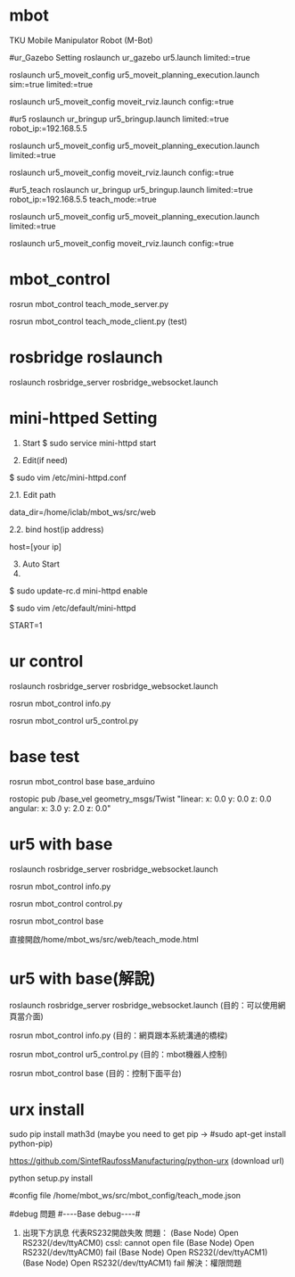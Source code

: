 # mbot
TKU Mobile Manipulator Robot (M-Bot)


#ur_Gazebo Setting
roslaunch ur_gazebo ur5.launch limited:=true

roslaunch ur5_moveit_config ur5_moveit_planning_execution.launch sim:=true limited:=true

roslaunch ur5_moveit_config moveit_rviz.launch config:=true

#ur5
roslaunch ur_bringup ur5_bringup.launch limited:=true robot_ip:=192.168.5.5

roslaunch ur5_moveit_config ur5_moveit_planning_execution.launch limited:=true

roslaunch ur5_moveit_config moveit_rviz.launch config:=true

#ur5_teach
roslaunch ur_bringup ur5_bringup.launch limited:=true robot_ip:=192.168.5.5 teach_mode:=true

roslaunch ur5_moveit_config ur5_moveit_planning_execution.launch limited:=true

roslaunch ur5_moveit_config moveit_rviz.launch config:=true

# mbot_control
rosrun mbot_control teach_mode_server.py

rosrun mbot_control teach_mode_client.py  (test)



# rosbridge roslaunch
roslaunch rosbridge_server rosbridge_websocket.launch




# mini-httped Setting
1. Start 
$ sudo service mini-httpd start

2. Edit(if need)

$ sudo vim /etc/mini-httpd.conf

2.1. Edit path

data_dir=/home/iclab/mbot_ws/src/web

2.2. bind host(ip address)

host=[your ip] 

3. Auto Start
4. 
$ sudo update-rc.d mini-httpd enable

$ sudo vim /etc/default/mini-httpd

START=1


# ur control
roslaunch rosbridge_server rosbridge_websocket.launch

rosrun mbot_control info.py

rosrun mbot_control ur5_control.py


# base test
rosrun mbot_control base base_arduino

rostopic pub /base_vel geometry_msgs/Twist "linear:
  x: 0.0
  y: 0.0
  z: 0.0
angular:
  x: 3.0
  y: 2.0
  z: 0.0"

# ur5 with base
roslaunch rosbridge_server rosbridge_websocket.launch

rosrun mbot_control info.py

rosrun mbot_control control.py

rosrun mbot_control base

直接開啟/home/mbot_ws/src/web/teach_mode.html

# ur5 with base(解說)
roslaunch rosbridge_server rosbridge_websocket.launch   (目的：可以使用網頁當介面)

rosrun mbot_control info.py			(目的：網頁跟本系統溝通的橋樑)

rosrun mbot_control ur5_control.py		(目的：mbot機器人控制)
	
rosrun mbot_control base			(目的：控制下面平台)





# urx install
sudo pip install math3d  (maybe you need to get pip -> #sudo apt-get install python-pip)

https://github.com/SintefRaufossManufacturing/python-urx   (download url)

python setup.py install



#config file
/home/mbot_ws/src/mbot_config/teach_mode.json

#debug 問題
#----Base debug----#
1. 出現下方訊息  代表RS232開啟失敗
問題：
(Base Node) Open RS232(/dev/ttyACM0)
cssl: cannot open file
(Base Node) Open RS232(/dev/ttyACM0) fail
(Base Node) Open RS232(/dev/ttyACM1)
(Base Node) Open RS232(/dev/ttyACM1) fail
解決：權限問題



